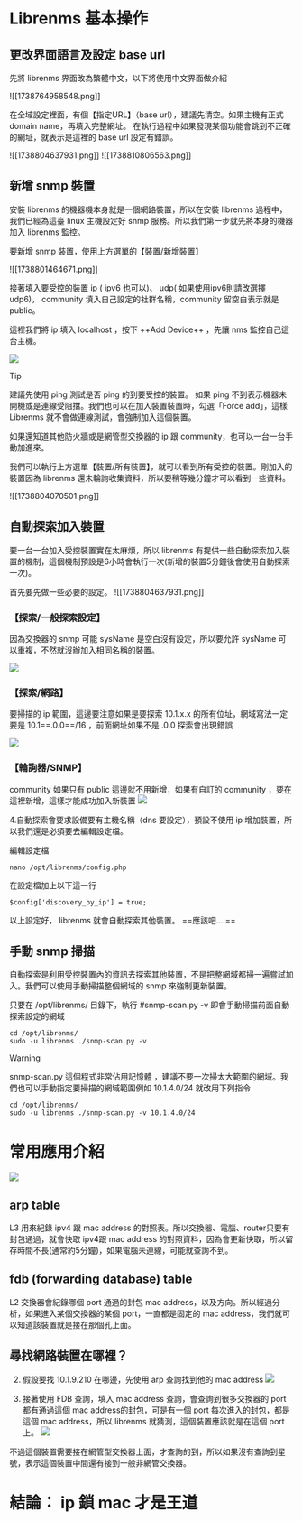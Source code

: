 # Librenms 基本操作
## 更改界面語言及設定 base url

先將 librenms 界面改為繁體中文，以下將使用中文界面做介紹

![[1738764958548.png]]

在全域設定裡面，有個【指定URL】（base url），建議先清空。如果主機有正式 domain name，再填入完整網址。 在執行過程中如果發現某個功能會跳到不正確的網址，就表示是這裡的 base url 設定有錯誤。

![[1738804637931.png]]
![[1738810806563.png]]

## 新增 snmp 裝置

安裝 librenms 的機器機本身就是一個網路裝置，所以在安裝 librenms 過程中，我們已經為這臺 linux 主機設定好 snmp 服務。所以我們第一步就先將本身的機器加入 librenms 監控。

要新增 snmp 裝置，使用上方選單的【裝置/新增裝置】

![[1738801464671.png]]


接著填入要受控的裝置 ip ( ipv6 也可以)、 udp( 如果使用ipv6則請改選擇 udp6)， community 填入自己設定的社群名稱，community  留空白表示就是  public。

這裡我們將 ip 填入 localhost ，按下 ++Add Device++ ，先讓 nms 監控自己這台主機。

![](2023-12-15-20-04-11.png)

>[!tip]
>建議先使用 ping 測試是否 ping 的到要受控的裝置。 如果 ping 不到表示機器未開機或是連線受阻擋。我們也可以在加入裝置裝置時，勾選「Force add」，這樣 Librenms 就不會做連線測試，會強制加入這個裝置。

如果還知道其他防火牆或是網管型交換器的 ip 跟 community，也可以一台一台手動加進來。

我們可以執行上方選單【裝置/所有裝置】，就可以看到所有受控的裝置。剛加入的裝置因為 librenms 還未輪詢收集資料，所以要稍等幾分鐘才可以看到一些資料。

![[1738804070501.png]]


## 自動探索加入裝置

要一台一台加入受控裝置實在太麻煩，所以 librenms 有提供一些自動探索加入裝置的機制，這個機制預設是6小時會執行一次(新增的裝置5分鐘後會使用自動探索一次)。

首先要先做一些必要的設定。
![[1738804637931.png]]

### 【探索/一般探索設定】
因為交換器的 snmp 可能 sysName 是空白沒有設定，所以要允許 sysName 可以重複，不然就沒辦加入相同名稱的裝置。

![](2023-12-21-08-36-34.png)

### 【探索/網路】
要掃描的 ip 範圍，這邊要注意如果是要探索 10.1.x.x 的所有位址，網域寫法一定要是 10.1==.0.0==/16 ，前面網址如果不是 .0.0 探索會出現錯誤
 
![](2023-12-21-08-47-10.png)

### 【輪詢器/SNMP】
community 如果只有 public 這邊就不用新增，如果有自訂的 community ，要在這裡新增，這樣才能成功加入新裝置
![](2023-12-21-09-17-22.png)

4.自動探索會要求設備要有主機名稱（dns 要設定），預設不使用 ip 增加裝置，所以我們還是必須要去編輯設定檔。 

編輯設定檔

```
nano /opt/librenms/config.php
```
在設定檔加上以下這一行
```
$config['discovery_by_ip'] = true;
```
以上設定好， librenms 就會自動探索其他裝置。 ==應該吧....==

## 手動 snmp 掃描
自動探索是利用受控裝置內的資訊去探索其他裝置，不是把整網域都掃一遍嘗試加入。我們可以使用手動掃描整個網域的 snmp 來強制更新裝置。

只要在 /opt/librenms/ 目錄下，執行 #snmp-scan.py -v 即會手動掃描前面自動探索設定的網域

```
cd /opt/librenms/
sudo -u librenms ./snmp-scan.py -v 
```

> [!warning]
>snmp-scan.py 這個程式非常佔用記憶體 ，建議不要一次掃太大範圍的網域。我們也可以手動指定要掃描的網域範圍例如 10.1.4.0/24 就改用下列指令
>```
>cd /opt/librenms/
>sudo -u librenms ./snmp-scan.py -v 10.1.4.0/24
>```


# 常用應用介紹
![](2023-12-20-15-15-23.png)

## arp table
L3 用來紀錄 ipv4 跟 mac address 的對照表。所以交換器、電腦、router只要有封包通過，就會快取 ipv4跟 mac address 的對照資料，因為會更新快取，所以留存時間不長(通常約5分鐘)，如果電腦未連線，可能就查詢不到。

## fdb (forwarding database) table
L2 交換器會紀錄哪個 port 通過的封包 mac address，以及方向。所以經過分析，如果進入某個交換器的某個 port，一直都是固定的 mac address，我們就可以知道該裝置就是接在那個孔上面。

## 尋找網路裝置在哪裡？
2. 假設要找 10.1.9.210 在哪邊，先使用 arp 查詢找到他的 mac address
![](2023-12-20-16-25-08.png)

3. 接著使用 FDB 查詢，填入 mac address 查詢，會查詢到很多交換器的 port 都有通過這個 mac address的封包，可是有一個 port 每次進入的封包，都是這個 mac address，所以 librenms 就猜測，這個裝置應該就是在這個 port 上。
![](2023-12-20-16-30-20.png)

不過這個裝置需要接在網管型交換器上面，才查詢的到，所以如果沒有查詢到星號，表示這個裝置中間還有接到一般非網管交換器。


# 結論： ip 鎖 mac 才是王道
